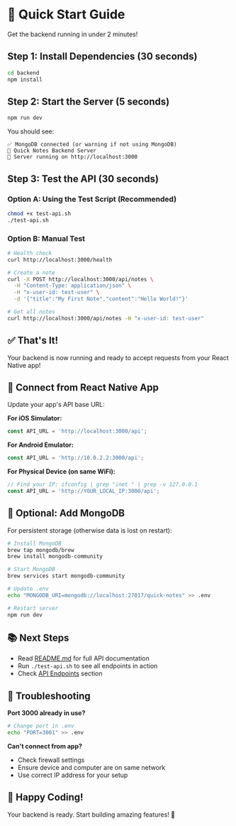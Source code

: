 # 🚀 Quick Start Guide

Get the backend running in under 2 minutes!

## Step 1: Install Dependencies (30 seconds)
```bash
cd backend
npm install
```

## Step 2: Start the Server (5 seconds)
```bash
npm run dev
```

You should see:
```
✅ MongoDB connected (or warning if not using MongoDB)
🚀 Quick Notes Backend Server
📡 Server running on http://localhost:3000
```

## Step 3: Test the API (30 seconds)

### Option A: Using the Test Script (Recommended)
```bash
chmod +x test-api.sh
./test-api.sh
```

### Option B: Manual Test
```bash
# Health check
curl http://localhost:3000/health

# Create a note
curl -X POST http://localhost:3000/api/notes \
  -H "Content-Type: application/json" \
  -H "x-user-id: test-user" \
  -d '{"title":"My First Note","content":"Hello World!"}'

# Get all notes
curl http://localhost:3000/api/notes -H "x-user-id: test-user"
```

## ✅ That's It!

Your backend is now running and ready to accept requests from your React Native app!

## 📱 Connect from React Native App

Update your app's API base URL:

**For iOS Simulator:**
```typescript
const API_URL = 'http://localhost:3000/api';
```

**For Android Emulator:**
```typescript
const API_URL = 'http://10.0.2.2:3000/api';
```

**For Physical Device (on same WiFi):**
```typescript
// Find your IP: ifconfig | grep "inet " | grep -v 127.0.0.1
const API_URL = 'http://YOUR_LOCAL_IP:3000/api';
```

## 🔧 Optional: Add MongoDB

For persistent storage (otherwise data is lost on restart):

```bash
# Install MongoDB
brew tap mongodb/brew
brew install mongodb-community

# Start MongoDB
brew services start mongodb-community

# Update .env
echo "MONGODB_URI=mongodb://localhost:27017/quick-notes" >> .env

# Restart server
npm run dev
```

## 📚 Next Steps

- Read [README.md](README.md) for full API documentation
- Run `./test-api.sh` to see all endpoints in action
- Check [API Endpoints](#api-endpoints) section

## 🐛 Troubleshooting

**Port 3000 already in use?**
```bash
# Change port in .env
echo "PORT=3001" >> .env
```

**Can't connect from app?**
- Check firewall settings
- Ensure device and computer are on same network
- Use correct IP address for your setup

## 🎉 Happy Coding!

Your backend is ready. Start building amazing features! 🚀
